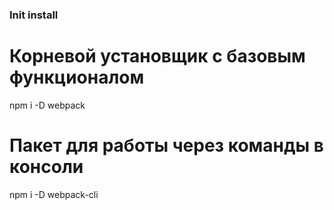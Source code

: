 ### Init install

# Корневой установщик с базовым функционалом
npm i -D webpack

# Пакет для работы через команды в консоли
npm i -D webpack-cli